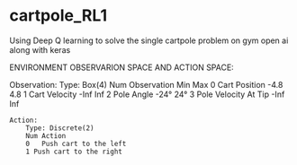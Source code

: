 # cartpole_RL1
Using Deep Q learning to solve the single cartpole problem on gym open ai along with keras 

ENVIRONMENT OBSERVARION SPACE AND ACTION SPACE:

Observation: 
        Type: Box(4)
        Num	Observation                 Min         Max
        0	Cart Position             -4.8            4.8
        1	Cart Velocity             -Inf            Inf
        2	Pole Angle                 -24°           24°
        3	Pole Velocity At Tip      -Inf            Inf
        
    Action:
        Type: Discrete(2)
        Num	Action
        0	Push cart to the left
        1 Push cart to the right
        
